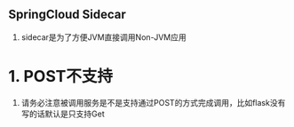 SpringCloud Sidecar
---
1. sidecar是为了方便JVM直接调用Non-JVM应用

# 1. POST不支持
1. 请务必注意被调用服务是不是支持通过POST的方式完成调用，比如flask没有写的话默认是只支持Get